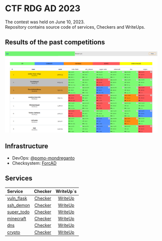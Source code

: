 # CTF RDG AD 2023
The contest was held on June 10, 2023.  
Repository contains source code of services, Checkers and WriteUps.

## Results of the past competitions
<img width="1225" alt="result" src="Screenshot\results.png">


## Infrastructure 
* DevOps: [@pomo-mondreganto](https://github.com/pomo-mondreganto/)  
* Checksystem: [ForcAD](https://github.com/pomo-mondreganto/ForcAD)

## Services
| Service | Checker | WriteUp`s |
|:----------------|:---------:|:----------------:|
| [vuln_flask](vuln-flask) | [Checker](vuln-flask/checker) | [WriteUp](vuln-flask/README.md) |
| [ssh_demon](ssh-demon/ssh_demon-main) | [Checker](ssh-demon/ssh_demon_checker-main) | [WriteUp](ssh-demon/README.md) |
| [super_todo](super-todo/super-todo-main) | [Checker](super-todo/checker-super-todo-main) | [WriteUp](super-todo/super-todo-main/README.md) |
| [minecraft](minecraft/minicraft_task-main) | [Checker](minecraft/minecraft_checker-main) | [WriteUp](minecraft/README.md) |
| [dns](vuln-dns) | [Checker](vuln-dns/checker) | [WriteUp](vuln-dns/README.md) |
| [crypto](crypto) | [Checker](crypto/Checker) | [WriteUp](crypto/README.md) |
